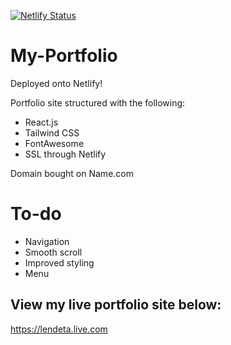 [![Netlify Status](https://api.netlify.com/api/v1/badges/799b0334-0dc0-4f95-bc9c-dab9ce4517da/deploy-status)](https://app.netlify.com/sites/shirlen-d/deploys)

# My-Portfolio

Deployed onto Netlify!

Portfolio site structured with the following:

- React.js
- Tailwind CSS
- FontAwesome
- SSL through Netlify

Domain bought on Name.com 

# To-do

- Navigation 
- Smooth scroll 
- Improved styling
- Menu

## View my live portfolio site below:

https://lendeta.live.com
